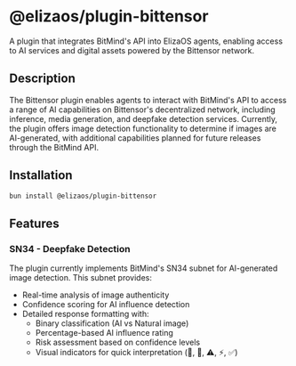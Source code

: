 # @elizaos/plugin-bittensor

A plugin that integrates BitMind's API into ElizaOS agents, enabling access to AI services and digital assets powered by the Bittensor network.

## Description
The Bittensor plugin enables agents to interact with BitMind's API to access a range of AI capabilities on Bittensor's decentralized network, including inference, media generation, and deepfake detection services. Currently, the plugin offers image detection functionality to determine if images are AI-generated, with additional capabilities planned for future releases through the BitMind API.

## Installation

```bash
bun install @elizaos/plugin-bittensor
```

## Features

### SN34 - Deepfake Detection
The plugin currently implements BitMind's SN34 subnet for AI-generated image detection. This subnet provides:
- Real-time analysis of image authenticity
- Confidence scoring for AI influence detection
- Detailed response formatting with:
  - Binary classification (AI vs Natural image)
  - Percentage-based AI influence rating
  - Risk assessment based on confidence levels
  - Visual indicators for quick interpretation (🤖, 📸, ⚠️, ⚡, ✅)